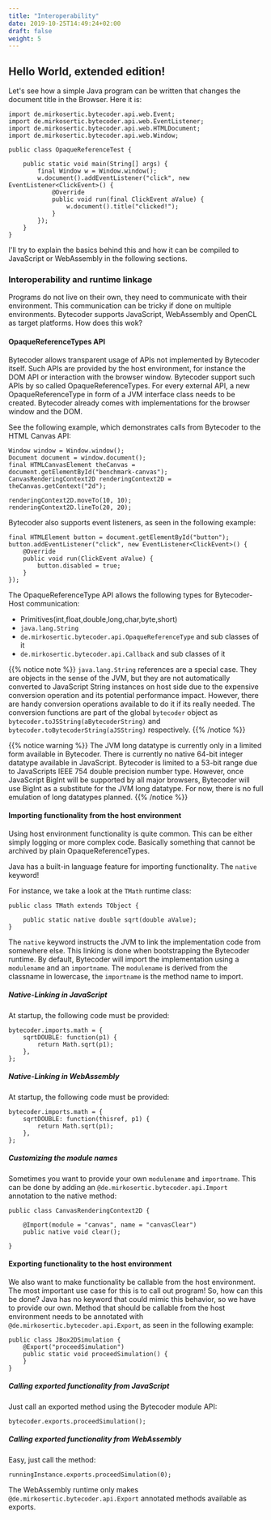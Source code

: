 ```yaml
---
title: "Interoperability"
date: 2019-10-25T14:49:24+02:00
draft: false
weight: 5
---
```


## Hello World, extended edition!

Let's see how a simple Java program can be written that changes the document title in the Browser. Here it is:

```
import de.mirkosertic.bytecoder.api.web.Event;
import de.mirkosertic.bytecoder.api.web.EventListener;
import de.mirkosertic.bytecoder.api.web.HTMLDocument;
import de.mirkosertic.bytecoder.api.web.Window;

public class OpaqueReferenceTest {

    public static void main(String[] args) {
        final Window w = Window.window();
        w.document().addEventListener("click", new EventListener<ClickEvent>() {
            @Override
            public void run(final ClickEvent aValue) {
                w.document().title("clicked!");
            }
        });
    }
}
```

I'll try to explain the basics behind this and how it can be compiled to JavaScript or WebAssembly in the following sections.

### Interoperability and runtime linkage

Programs do not live on their own, they need to communicate with their environment.
This communication can be tricky if done on multiple environments. Bytecoder supports
JavaScript, WebAssembly and OpenCL as target platforms. How does this wok?

#### OpaqueReferenceTypes API

Bytecoder allows transparent usage of APIs not implemented by Bytecoder itself. Such APIs are
provided by the host environment, for instance the DOM API or interaction with the browser window.
Bytecoder support such APIs by so called OpaqueReferenceTypes. For every external API, a new OpaqueReferenceType
in form of a JVM interface class needs to be created. Bytecoder already comes with implementations for the
browser window and the DOM.

See the following example, which demonstrates calls from Bytecoder to the HTML Canvas API:

```
Window window = Window.window();
Document document = window.document();
final HTMLCanvasElement theCanvas = document.getElementById("benchmark-canvas");
CanvasRenderingContext2D renderingContext2D = theCanvas.getContext("2d");

renderingContext2D.moveTo(10, 10);
renderingContext2D.lineTo(20, 20);
```

Bytecoder also supports event listeners, as seen in the following example:

```
final HTMLElement button = document.getElementById("button");
button.addEventListener("click", new EventListener<ClickEvent>() {
    @Override
    public void run(ClickEvent aValue) {
        button.disabled = true;
    }
});
```

The OpaqueReferenceType API allows the following types for Bytecoder-Host communication:

* Primitives(int,float,double,long,char,byte,short)
* `java.lang.String`
* `de.mirkosertic.bytecoder.api.OpaqueReferenceType` and sub classes of it
* `de.mirkosertic.bytecoder.api.Callback` and sub classes of it

{{% notice note %}}
`java.lang.String` references are a special case. They are objects in the sense of the JVM,
but they are not automatically converted to JavaScript String instances on host side due to
the expensive conversion operation and its potential performance impact. However, there are
handy conversion operations available to do it if its really needed.
The conversion functions are part of the global `bytecoder` object as 
`bytecoder.toJSString(aBytecoderString)` and `bytecoder.toBytecoderString(aJSString)` respectively.
{{% /notice %}}

{{% notice warning %}}
The JVM long datatype is currently only in a limited form available in Bytecoder. There is currently 
no native 64-bit integer datatype available in JavaScript. Bytecoder is limited
to a 53-bit range due to JavaScripts IEEE 754 double precision number type. However, once JavaScript BigInt 
will be supported by all major browsers, Bytecoder will use BigInt as a substitute for the 
JVM long datatype. For now, there is no full emulation of long datatypes planned.
{{% /notice %}}

#### Importing functionality from the host environment

Using host environment functionality is quite common. This can be either simply
logging or more complex code. Basically something that cannot be archived by plain OpaqueReferenceTypes.

Java has a built-in language feature for importing functionality. The `native` keyword!

For instance, we take a look at the `TMath` runtime class:

```
public class TMath extends TObject {

    public static native double sqrt(double aValue);
}
```

The `native` keyword instructs the JVM to link the implementation code from somewhere else.
This linking is done when bootstrapping the Bytecoder runtime. By default, Bytecoder will
import the implementation using a `modulename` and an `importname`. The `modulename` is
derived from the classname in lowercase, the `importname` is the method name to import.

##### Native-Linking in JavaScript

At startup, the following code must be provided:

```
bytecoder.imports.math = {
    sqrtDOUBLE: function(p1) {
        return Math.sqrt(p1);
    },
};
```

##### Native-Linking in WebAssembly

At startup, the following code must be provided:

```
bytecoder.imports.math = {
    sqrtDOUBLE: function(thisref, p1) {
        return Math.sqrt(p1);
    },
};
```

##### Customizing the module names

Sometimes you want to provide your own `modulename` and `importname`. This can be
done by adding an `@de.mirkosertic.bytecoder.api.Import` annotation to the native method:

```
public class CanvasRenderingContext2D {

    @Import(module = "canvas", name = "canvasClear")
    public native void clear();
    
}
```

#### Exporting functionality to the host environment

We also want to make functionality be callable from the host environment. The most 
important use case for this is to call out program! So, how can this be done? Java
has no keyword that could mimic this behavior, so we have to provide our own. Method
that should be callable from the host environment needs to be annotated with 
`@de.mirkosertic.bytecoder.api.Export`, as seen in the following example:

```
public class JBox2DSimulation {
    @Export("proceedSimulation")
    public static void proceedSimulation() {
    }
}
```

##### Calling exported functionality from JavaScript

Just call an exported method using the Bytecoder module API:

```
bytecoder.exports.proceedSimulation();
```

##### Calling exported functionality from WebAssembly

Easy, just call the method:

```
runningInstance.exports.proceedSimulation(0);
```

The WebAssembly runtime only makes `@de.mirkosertic.bytecoder.api.Export` annotated 
methods available as exports.
